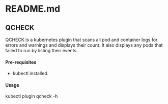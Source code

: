 # README.md

## QCHECK

QCHECK is a kubernetes plugin that scans all pod and container logs for errors and warnings and displays their count. It also displays any pods that failed to run by listing their events.

#### Pre-requisites
* kubectl installed.

#### Usage
kubectl plugin qcheck -h
